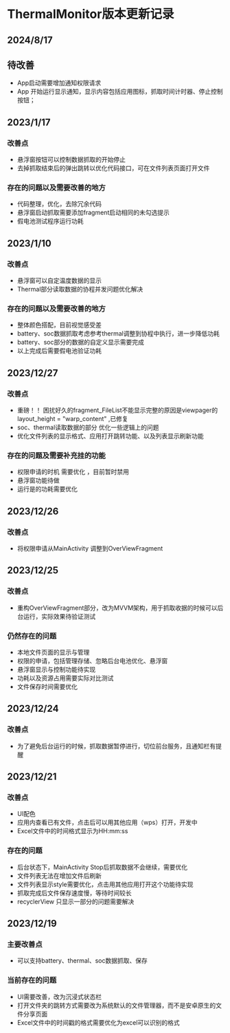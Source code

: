 # ThermalMonitor版本更新记录

## 2024/8/17
## 待改善
 - App启动需要增加通知权限请求
 - App 开始运行显示通知，显示内容包括应用图标，抓取时间计时器、停止控制按钮；

## 2023/1/17
### 改善点
- 悬浮窗按钮可以控制数据抓取的开始停止
- 去掉抓取结束后的弹出跳转以优化代码接口，可在文件列表页面打开文件

### 存在的问题以及需要改善的地方
- 代码整理，优化，去除冗余代码
- 悬浮窗启动抓取需要添加fragment启动相同的未勾选提示
- 假电池测试程序运行功耗

## 2023/1/10
### 改善点
- 悬浮窗可以自定温度数据的显示
- Thermal部分读取数据的协程并发问题优化解决

### 存在的问题以及需要改善的地方
- 整体颜色搭配，目前视觉感受差
- battery、soc数据抓取考虑参考thermal调整到协程中执行，进一步降低功耗
- battery、soc部分的数据的自定义显示需要完成
- 以上完成后需要假电池验证功耗

## 2023/12/27
### 改善点
- 重磅！！ 困扰好久的fragment_FileList不能显示完整的原因是viewpager的layout_height = "warp_content" ,已修复
- soc、thermal读取数据的部分 优化一些逻辑上的问题
- 优化文件列表的显示格式、应用打开跳转功能、以及列表显示刷新功能

### 存在的问题及需要补充挂的功能
- 权限申请的时机 需要优化 ，目前暂时禁用
- 悬浮窗功能待做
- 运行是的功耗需要优化

## 2023/12/26
### 改善点
- 将权限申请从MainActivity 调整到OverViewFragment


## 2023/12/25
### 改善点
- 重构OverViewFragment部分，改为MVVM架构，用于抓取收据的时候可以后台运行，实际效果待验证测试

### 仍然存在的问题
- 本地文件页面的显示与管理
- 权限的申请，包括管理存储、忽略后台电池优化、悬浮窗
- 悬浮窗显示与控制功能待实现
- 功耗以及资源占用需要实际对比测试
- 文件保存时间需要优化


## 2023/12/24
### 改善点
- 为了避免后台运行的时候，抓取数据暂停进行，切位前台服务，且通知栏有提醒


## 2023/12/21
### 改善点
- UI配色
- 应用内查看已有文件，点击后可以用其他应用（wps）打开，开发中
- Excel文件中的时间格式显示为HH:mm:ss

### 存在的问题
- 后台状态下，MainActivity Stop后抓取数据不会继续，需要优化
- 文件列表无法在增加文件后刷新
- 文件列表显示style需要优化，点击用其他应用打开这个功能待实现
- 抓取完成后文件保存速度慢，等待时间较长
- recyclerView 只显示一部分的问题需要解决

## 2023/12/19
### 主要改善点
- 可以支持battery、thermal、soc数据抓取、保存

### 当前存在的问题
- UI需要改善，改为沉浸式状态栏
- 打开文件夹的跳转方式需要改为系统默认的文件管理器，而不是安卓原生的文件分享页面
- Excel文件中的时间戳的格式需要优化为excel可以识别的格式

